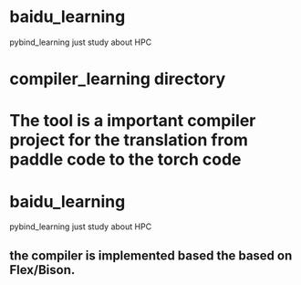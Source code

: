 # baidu_learning
pybind_learning
just study about HPC
# compiler_learning directory
# The tool is a important compiler project for the translation from paddle code to the torch code 
# baidu_learning
pybind_learning
just study about HPC

## the compiler is implemented based the based on Flex/Bison.